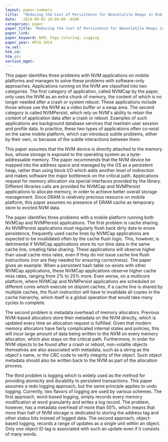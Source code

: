 ```yaml
---
layout: paper-summary
title:  "Reducing the Cost of Persistence for Nonvolatile Heaps in End User Devices"
date:   2019-09-02 20:04:00 -0500
categories: paper
paper_title: "Reducing the Cost of Persistence for Nonvolatile Heaps in End User Devices"
paper_link: 
paper_keyword: NVM; Page Coloring; Logging
paper_year: HPCA 2014
rw_set: 
htm_cd: 
htm_cr: 
version_mgmt: 
---
```


This paper identifies three problems with NVM applications on mobile platforms and manages to solve these problems
with software-only approaches. Applications running on the NVM are classified into two categories. The first category
of application, called NVMCap by the paper, only uses the NVM as an extra chunk of memory, the content of which is 
no longer needed after a crash or system reboot. These applications include those whose use the NVM as a video buffer
or a swap area. The second category is called NVMPersist, which rely on NVM's ability to retain the content of 
application data after a crash or reboot. Examples of such applications are background database services that maintain
user session and profile data. In practice, these two types of applications often co-exist on the same 
mobile platform, which can introduce subtle problems, either by their own, or because of the subtle interactions
between them. 

This paper assumes that the NVM device is directly attached to the memory bus, whose storage is exposed to the operating
system as a byte-addressable memory. The paper recommends that the NVM device be mapped into the address space and managed 
by the OS as a persistent heap, rather than using block I/O which adds another level of indirection and makes software
the major bottleneck on the critical path. Applications request for memory allocation via special interfaces provided by
the library. Different libraries calls are provided for NVMCap and NVMPersist applications to allocate memory, in order
to achieve better overall storage management. Since DRAM is relatively precious resource on mobile platform, this paper 
assumes no presence of DRAM cache as temporary store to evicted NVM data.

The paper identifies three problems with a mobile platform running both NVMCap and NVMPersist applications. The first 
problem is cache sharing. As NVMPersist applications must regularly flush back dirty data to enure persistence, frequently used
cache lines by NVMCap applications are expected to be invalidated often by the cache flush logic. This, however, is detrimental
if NVMCap applications store its run time data in the same cache line, creating false sharing. These applications will observe
higher than usual cache miss rates, even if they do not issue cache line flush instructions (nor are they needed for 
ensuring correctness). The paper gives an example: When a persistent hash table co-exists with other NVMCap applications,
these NVMCap applications observe higher cache miss rates, ranging from 2% to 25% more. Even worse, on a multicore platform,
where NVMCap and NVMPersist applications are scheduled on different cores which execute on disjoint caches, if a cache line
is shared by multiple caches, the flush instruction will have to invalidate all copies in the cache hierarchy, which itself
is a global operation that would take many cycles to complete.

The second problem is metadata overhead of memory allocators. Previous NVM-based allocators store their metadata on the 
NVM directly, which is updated every time an allocation request is fulfilled. Given that modern memory allocators have fairly
complicated internal states and policies, this will incur large amount of data being written to the NVM on every memory
allocation, which also stays on the critical path. Furthermore, in order for NVM objects to be found after a crash or reboot,
non-volatile objects themselves are also associated with metadata, such as a string as the object's name, or the CRC code
to verify integrity of the object. Such object metadata should also be written back to the NVM as part of the allocation process. 

The third problem is logging which is widely used as the method for providing atomicity and durability to persistent 
transactions. This paper assumes a redo logging approach, but the same principle applies to undo logging. Currently, two
flavors of logging are used by various schemes. The first approach, word-based logging, simply records every memory modification
at word granularity and writes a log record. The problem, however, has a metadata overhead of more than 50%, which means that
more than half of NVM storage is dedicated to storing the address tag and other status bits instead of logged data. The second
approach, object-based logging, records a range of updates as a single unit within an object. Only one object ID tag is
associated with such an update even if it consists of many words. 